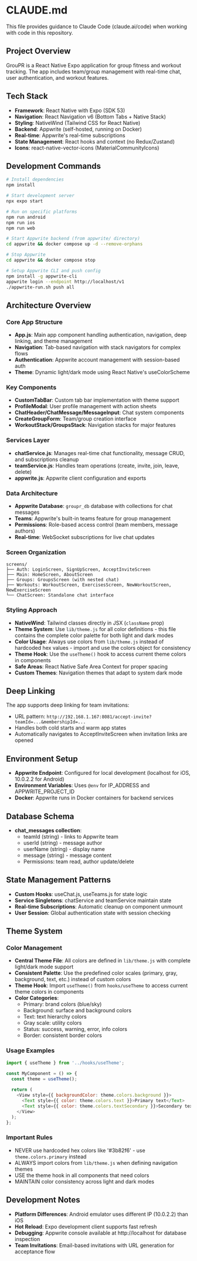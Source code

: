 # CLAUDE.md

This file provides guidance to Claude Code (claude.ai/code) when working with code in this repository.

## Project Overview

GrouPR is a React Native Expo application for group fitness and workout tracking. The app includes team/group management with real-time chat, user authentication, and workout features.

## Tech Stack

- **Framework**: React Native with Expo (SDK 53)
- **Navigation**: React Navigation v6 (Bottom Tabs + Native Stack)
- **Styling**: NativeWind (Tailwind CSS for React Native)
- **Backend**: Appwrite (self-hosted, running on Docker)
- **Real-time**: Appwrite's real-time subscriptions
- **State Management**: React hooks and context (no Redux/Zustand)
- **Icons**: react-native-vector-icons (MaterialCommunityIcons)

## Development Commands

```bash
# Install dependencies
npm install

# Start development server
npx expo start

# Run on specific platforms
npm run android
npm run ios
npm run web

# Start Appwrite backend (from appwrite/ directory)
cd appwrite && docker compose up -d --remove-orphans

# Stop Appwrite
cd appwrite && docker compose stop

# Setup Appwrite CLI and push config
npm install -g appwrite-cli
appwrite login --endpoint http://localhost/v1
./appwrite-run.sh push all
```

## Architecture Overview

### Core App Structure
- **App.js**: Main app component handling authentication, navigation, deep linking, and theme management
- **Navigation**: Tab-based navigation with stack navigators for complex flows
- **Authentication**: Appwrite account management with session-based auth
- **Theme**: Dynamic light/dark mode using React Native's useColorScheme

### Key Components
- **CustomTabBar**: Custom tab bar implementation with theme support
- **ProfileModal**: User profile management with action sheets
- **ChatHeader/ChatMessage/MessageInput**: Chat system components
- **CreateGroupForm**: Team/group creation interface
- **WorkoutStack/GroupsStack**: Navigation stacks for major features

### Services Layer
- **chatService.js**: Manages real-time chat functionality, message CRUD, and subscriptions cleanup
- **teamService.js**: Handles team operations (create, invite, join, leave, delete)
- **appwrite.js**: Appwrite client configuration and exports

### Data Architecture
- **Appwrite Database**: `groupr_db` database with collections for chat messages
- **Teams**: Appwrite's built-in teams feature for group management
- **Permissions**: Role-based access control (team members, message authors)
- **Real-time**: WebSocket subscriptions for live chat updates

### Screen Organization
```
screens/
├── Auth: LoginScreen, SignUpScreen, AcceptInviteScreen
├── Main: HomeScreen, AboutScreen
├── Groups: GroupsScreen (with nested chat)
├── Workouts: WorkoutScreen, ExercisesScreen, NewWorkoutScreen, NewExerciseScreen
└── ChatScreen: Standalone chat interface
```

### Styling Approach
- **NativeWind**: Tailwind classes directly in JSX (`className` prop)
- **Theme System**: Use `lib/theme.js` for all color definitions - this file contains the complete color palette for both light and dark modes
- **Color Usage**: Always use colors from `lib/theme.js` instead of hardcoded hex values - import and use the colors object for consistency
- **Theme Hook**: Use the `useTheme()` hook to access current theme colors in components
- **Safe Areas**: React Native Safe Area Context for proper spacing
- **Custom Themes**: Navigation themes that adapt to system dark mode

## Deep Linking
The app supports deep linking for team invitations:
- URL pattern: `http://192.168.1.167:8081/accept-invite?teamId=...&membershipId=...`
- Handles both cold starts and warm app states
- Automatically navigates to AcceptInviteScreen when invitation links are opened

## Environment Setup
- **Appwrite Endpoint**: Configured for local development (localhost for iOS, 10.0.2.2 for Android)
- **Environment Variables**: Uses `@env` for IP_ADDRESS and APPWRITE_PROJECT_ID
- **Docker**: Appwrite runs in Docker containers for backend services

## Database Schema
- **chat_messages collection**: 
  - teamId (string) - links to Appwrite team
  - userId (string) - message author
  - userName (string) - display name
  - message (string) - message content
  - Permissions: team read, author update/delete

## State Management Patterns
- **Custom Hooks**: useChat.js, useTeams.js for state logic
- **Service Singletons**: chatService and teamService maintain state
- **Real-time Subscriptions**: Automatic cleanup on component unmount
- **User Session**: Global authentication state with session checking

## Theme System

### Color Management
- **Central Theme File**: All colors are defined in `lib/theme.js` with complete light/dark mode support
- **Consistent Palette**: Use the predefined color scales (primary, gray, background, text, etc.) instead of custom colors
- **Theme Hook**: Import `useTheme()` from `hooks/useTheme` to access current theme colors in components
- **Color Categories**:
  - Primary: brand colors (blue/sky)
  - Background: surface and background colors
  - Text: text hierarchy colors
  - Gray scale: utility colors
  - Status: success, warning, error, info colors
  - Border: consistent border colors

### Usage Examples
```javascript
import { useTheme } from '../hooks/useTheme';

const MyComponent = () => {
  const theme = useTheme();
  
  return (
    <View style={{ backgroundColor: theme.colors.background }}>
      <Text style={{ color: theme.colors.text }}>Primary text</Text>
      <Text style={{ color: theme.colors.textSecondary }}>Secondary text</Text>
    </View>
  );
};
```

### Important Rules
- NEVER use hardcoded hex colors like '#3b82f6' - use `theme.colors.primary` instead
- ALWAYS import colors from `lib/theme.js` when defining navigation themes
- USE the theme hook in all components that need colors
- MAINTAIN color consistency across light and dark modes

## Development Notes
- **Platform Differences**: Android emulator uses different IP (10.0.2.2) than iOS
- **Hot Reload**: Expo development client supports fast refresh
- **Debugging**: Appwrite console available at http://localhost for database inspection
- **Team Invitations**: Email-based invitations with URL generation for acceptance flow